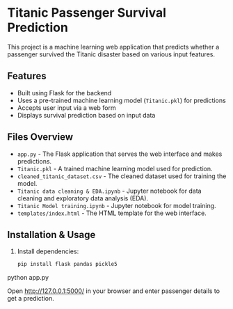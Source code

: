 
# Titanic Passenger Survival Prediction

This project is a machine learning web application that predicts whether a passenger survived the Titanic disaster based on various input features.

## Features
- Built using Flask for the backend
- Uses a pre-trained machine learning model (`Titanic.pkl`) for predictions
- Accepts user input via a web form
- Displays survival prediction based on input data

## Files Overview
- `app.py` - The Flask application that serves the web interface and makes predictions.
- `Titanic.pkl` - A trained machine learning model used for prediction.
- `cleaned_titanic_dataset.csv` - The cleaned dataset used for training the model.
- `Titanic data cleaning & EDA.ipynb` - Jupyter notebook for data cleaning and exploratory data analysis (EDA).
- `Titanic Model training.ipynb` - Jupyter notebook for model training.
- `templates/index.html` - The HTML template for the web interface.

## Installation & Usage
1. Install dependencies:
   ```bash
   pip install flask pandas pickle5

python app.py

Open http://127.0.0.1:5000/ in your browser and enter passenger details to get a prediction.
